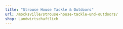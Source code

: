 ```yaml
---
title: "Strouse House Tackle & Outdoors"
url: /mocksville/strouse-house-tackle-und-outdoors/
shop: Landwirtschaftlich
---
```

